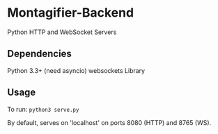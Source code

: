 Montagifier-Backend
===================
Python HTTP and WebSocket Servers

Dependencies
------------

Python 3.3+ (need asyncio)
websockets Library

Usage
-----

To run:
`python3 serve.py`

By default, serves on 'localhost' on ports 8080 (HTTP) and 8765 (WS).
